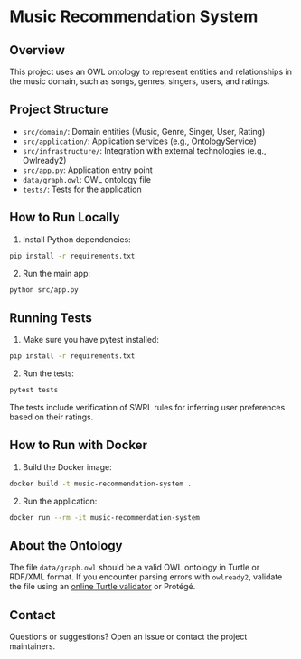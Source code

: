 # Music Recommendation System

## Overview

This project uses an OWL ontology to represent entities and relationships in the music domain, such as songs, genres, singers, users, and ratings.

## Project Structure

- `src/domain/`: Domain entities (Music, Genre, Singer, User, Rating)
- `src/application/`: Application services (e.g., OntologyService)
- `src/infrastructure/`: Integration with external technologies (e.g., Owlready2)
- `src/app.py`: Application entry point
- `data/graph.owl`: OWL ontology file
- `tests/`: Tests for the application

## How to Run Locally

1. Install Python dependencies:

```bash
pip install -r requirements.txt
```

2. Run the main app:

```bash
python src/app.py
```

## Running Tests

1. Make sure you have pytest installed:

```bash
pip install -r requirements.txt
```

2. Run the tests:

```bash
pytest tests
```

The tests include verification of SWRL rules for inferring user preferences based on their ratings.

## How to Run with Docker

1. Build the Docker image:

```bash
docker build -t music-recommendation-system .
```

2. Run the application:

```bash
docker run --rm -it music-recommendation-system
```

## About the Ontology

The file `data/graph.owl` should be a valid OWL ontology in Turtle or RDF/XML format. If you encounter parsing errors with `owlready2`, validate the file using an [online Turtle validator](https://ttl-online-tool.com/) or Protégé.

## Contact

Questions or suggestions? Open an issue or contact the project maintainers.
